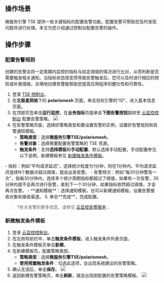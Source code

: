 ## 操作场景

微服务引擎 TSE 提供一些关键指标的配置告警功能，配置告警可帮助您及时发现问题并进行处理。本文为您介绍通过控制台配置告警的操作。

## 操作步骤

### 配置告警规则

创建的告警会将一定周期内监控的指标与给定阈值的情况进行比对，从而判断是否需要触发相关通知。当指标状态改变而导致告警触发后，您可以及时进行相应的预防或补救措施，合理地创建告警能帮助您提高应用程序的健壮性和可靠性。

1. 登录 [TSE 控制台](https://console.cloud.tencent.com/tse)。
2. 在**北极星网格**下的 **polarismesh** 页面，单击目标引擎的“ID”，进入基本信息页面。
3. 在顶部页签单击**运行监控**，在**业务指标**页面单击**下图告警按钮**跳转至 [云监控控制台](https://console.cloud.tencent.com/monitor/policylist) 配置告警策略。
   ![](https://qcloudimg.tencent-cloud.cn/raw/d87977e4840eda309c6c31f53fcadd2e.png)
4. 在告警策略页面，选择好策略类型和要设置告警的实例，设置好告警规则和告警通知模板。
   - **策略类型**：选择**微服务引擎TSE/polarismesh**。
   - **告警对象**：选择需要配置告警策略的 TSE 资源。
   - **触发条件**：支持**选择模板**和**手动配置**，默认选择手动配置，手动配置参见以下说明，新建模板参见 [新建触发条件模板](https://cloud.tencent.com/document/product/597/57244#新建触发条件模板)。
<dx-alert infotype="explain" title="">
- 指标：例如“平均请求延迟”，选择统计粒度为1分钟，则在1分钟内，平均请求延迟连续N个数据点超过阈值，就会出发告警。
- 告警频次：例如“每30分钟警告一次”，指每30分钟内，连续多个统计周期指标都超过了阈值，如果有一次告警，30分钟内就不会再次进行告警，直到下一个30分钟，如果指标依然超过阈值，才会再次告警。
</dx-alert>
 - **通知模板**：选择通知模板，也可以新建通知模板，设置告警接收对象和接收渠道。
5. 单击**完成**，完成配置。

>?有关告警的更多信息，请参见 [云监控告警服务](https://cloud.tencent.com/document/product/248/50398) 。

### 新建触发条件模板

1. 登录 [云监控控制台](https://console.cloud.tencent.com/monitor/)。
2. 在左侧导航栏中，单击**触发条件模板**，进入触发条件列表页面。
3. 在触发条件模板页单击**新建**。
4. 在新建模板页，配置策略类型。
   - **策略类型**：选择**微服务引擎TSE/polarismesh**。
   - **使用预置触发条件**：勾选此选项，会出现系统建议的告警策略。
5. 确认无误后，单击**保存**。
   ![](https://qcloudimg.tencent-cloud.cn/raw/3e87befa5f6d369335c079a5bd27e6eb.png)
6. 返回新建告警策略页，单击**刷新**，就会出现刚配置的告警策略模板。
   ![](https://qcloudimg.tencent-cloud.cn/raw/dc5f9f4bd4ec1104c2d53945b1744358.png)

